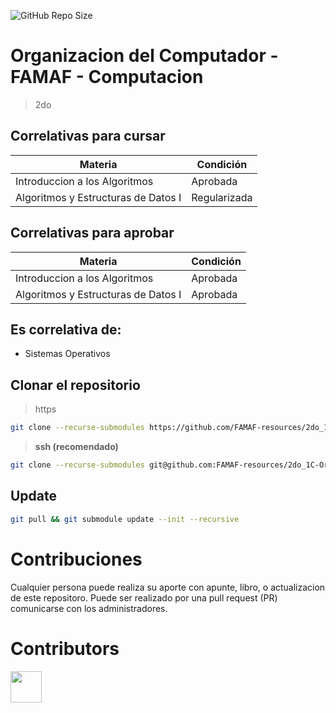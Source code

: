 ![GitHub Repo Size](https://img.shields.io/github/repo-size/FAMAF-resources/2do_1C-Organizacion_del_Computador-FAMAF)

# Organizacion del Computador - FAMAF - Computacion

> 2do

## Correlativas para **cursar**

| Materia               | Condición    |
| --------------------- | ------------ |
| Introduccion a los Algoritmos | Aprobada |
| Algoritmos y Estructuras de Datos I   | Regularizada     |

## Correlativas para **aprobar**

| Materia               | Condición    |
| --------------------- | ------------ |
| Introduccion a los Algoritmos | Aprobada     |
| Algoritmos y Estructuras de Datos I   | Aprobada     |

## Es correlativa de:

- Sistemas Operativos

## Clonar el repositorio

> https

```bash
git clone --recurse-submodules https://github.com/FAMAF-resources/2do_1C-Organizacion_del_Computador-FAMAF.git
```

> **ssh (recomendado)**

```bash
git clone --recurse-submodules git@github.com:FAMAF-resources/2do_1C-Organizacion_del_Computador-FAMAF.git
```

## Update

```bash
git pull && git submodule update --init --recursive
```

# Contribuciones

Cualquier persona puede realiza su aporte con apunte, libro, o actualizacion de este repositoro. Puede ser realizado por una pull request (PR) comunicarse con los administradores.

# Contributors
<a href="https://github.com/FAMAF-resources/2do_1C-Organizacion_del_Computador-FAMAF/graphs/contributors">
  <img src="https://contrib.rocks/image?repo=FAMAF-resources/2do_1C-Organizacion_del_Computador-FAMAF" height="50"/>
</a>
